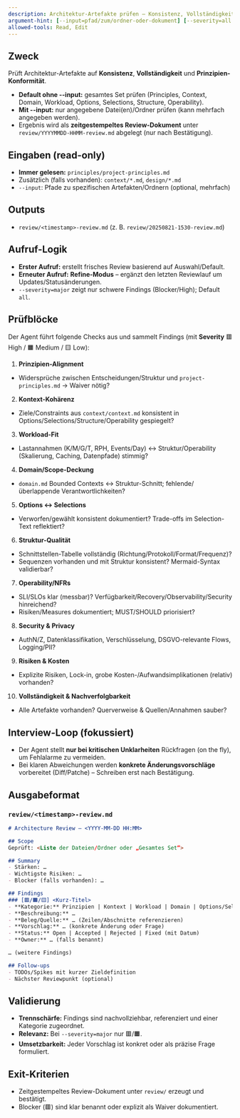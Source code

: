 ```yaml
---
description: Architektur-Artefakte prüfen – Konsistenz, Vollständigkeit, Prinzipien-Check
argument-hint: [--input=pfad/zum/ordner-oder-dokument] [--severity=all|major] [--restart]
allowed-tools: Read, Edit
---
```


## Zweck
Prüft Architektur-Artefakte auf **Konsistenz**, **Vollständigkeit** und **Prinzipien-Konformität**.
- **Default ohne --input:** gesamtes Set prüfen (Principles, Context, Domain, Workload, Options, Selections, Structure, Operability).
- **Mit --input:** nur angegebene Datei(en)/Ordner prüfen (kann mehrfach angegeben werden).
- Ergebnis wird als **zeitgestempeltes Review-Dokument** unter `review/YYYYMMDD-HHMM-review.md` abgelegt (nur nach Bestätigung).

## Eingaben (read-only)
- **Immer gelesen:** `principles/project-principles.md`
- Zusätzlich (falls vorhanden): `context/*.md`, `design/*.md`
- `--input`: Pfade zu spezifischen Artefakten/Ordnern (optional, mehrfach)

## Outputs
- `review/<timestamp>-review.md` (z. B. `review/20250821-1530-review.md`)

## Aufruf-Logik
- **Erster Aufruf:** erstellt frisches Review basierend auf Auswahl/Default.
- **Erneuter Aufruf:** **Refine-Modus** – ergänzt den letzten Reviewlauf um Updates/Statusänderungen.
- `--severity=major` zeigt nur schwere Findings (Blocker/High); Default `all`.

## Prüfblöcke
Der Agent führt folgende Checks aus und sammelt Findings (mit **Severity** 🟥 High / 🟧 Medium / 🟨 Low):

1) **Prinzipien-Alignment**
- Widersprüche zwischen Entscheidungen/Struktur und `project-principles.md` → Waiver nötig?

2) **Kontext-Kohärenz**
- Ziele/Constraints aus `context/context.md` konsistent in Options/Selections/Structure/Operability gespiegelt?

3) **Workload-Fit**
- Lastannahmen (K/M/G/T, RPH, Events/Day) ↔ Struktur/Operability (Skalierung, Caching, Datenpfade) stimmig?

4) **Domain/Scope-Deckung**
- `domain.md` Bounded Contexts ↔ Struktur-Schnitt; fehlende/überlappende Verantwortlichkeiten?

5) **Options ↔ Selections**
- Verworfen/gewählt konsistent dokumentiert? Trade-offs im Selection-Text reflektiert?

6) **Struktur-Qualität**
- Schnittstellen-Tabelle vollständig (Richtung/Protokoll/Format/Frequenz)?
- Sequenzen vorhanden und mit Struktur konsistent? Mermaid-Syntax validierbar?

7) **Operability/NFRs**
- SLI/SLOs klar (messbar)? Verfügbarkeit/Recovery/Observability/Security hinreichend?
- Risiken/Measures dokumentiert; MUST/SHOULD priorisiert?

8) **Security & Privacy**
- AuthN/Z, Datenklassifikation, Verschlüsselung, DSGVO-relevante Flows, Logging/PII?

9) **Risiken & Kosten**
- Explizite Risiken, Lock-in, grobe Kosten-/Aufwandsimplikationen (relativ) vorhanden?

10) **Vollständigkeit & Nachverfolgbarkeit**
- Alle Artefakte vorhanden? Querverweise & Quellen/Annahmen sauber?

## Interview-Loop (fokussiert)
- Der Agent stellt **nur bei kritischen Unklarheiten** Rückfragen (on the fly), um Fehlalarme zu vermeiden.
- Bei klaren Abweichungen werden **konkrete Änderungsvorschläge** vorbereitet (Diff/Patche) – Schreiben erst nach Bestätigung.

## Ausgabeformat
### `review/<timestamp>-review.md`
```md
# Architecture Review – <YYYY-MM-DD HH:MM>

## Scope
Geprüft: <Liste der Dateien/Ordner oder „Gesamtes Set“>

## Summary
- Stärken: …
- Wichtigste Risiken: …
- Blocker (falls vorhanden): …

## Findings
### [🟥/🟧/🟨] <Kurz-Titel>
- **Kategorie:** Prinzipien | Kontext | Workload | Domain | Options/Selections | Struktur | Operability | Security/Privacy | Kosten/Aufwand | Sonstiges
- **Beschreibung:** …
- **Beleg/Quelle:** … (Zeilen/Abschnitte referenzieren)
- **Vorschlag:** … (konkrete Änderung oder Frage)
- **Status:** Open | Accepted | Rejected | Fixed (mit Datum)
- **Owner:** … (falls benannt)

… (weitere Findings)

## Follow-ups
- TODOs/Spikes mit kurzer Zieldefinition
- Nächster Reviewpunkt (optional)
```

## Validierung

* **Trennschärfe:** Findings sind nachvollziehbar, referenziert und einer Kategorie zugeordnet.
* **Relevanz:** Bei `--severity=major` nur 🟥/🟧.
* **Umsetzbarkeit:** Jeder Vorschlag ist konkret oder als präzise Frage formuliert.

## Exit-Kriterien

* Zeitgestempeltes Review-Dokument unter `review/` erzeugt und bestätigt.
* Blocker (🟥) sind klar benannt oder explizit als Waiver dokumentiert.

